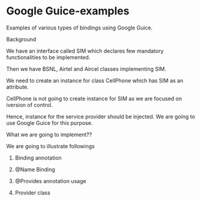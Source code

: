 # Google Guice-examples
Examples of various types of bindings using Google Guice.

Background

We have an interface called SIM which declares few mandatory functionalities to be implemented.

Then we have BSNL, Airtel and Aircel classes implementing SIM.

We need to create an instance for class CellPhone which has SIM as an attribute.

CellPhone is not going to create instance for SIM as we are focused on iversion of control.

Hence, instance for the service provider should be injected. We are going to use Google Guice for this purpose.




What we are going to implement??

We are going to illustrate followings

1. Binding annotation

2. @Name Binding

3. @Provides annotation usage

4. Provider class
